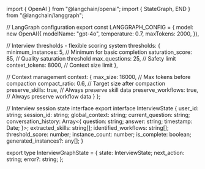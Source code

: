import { OpenAI } from "@langchain/openai";
import { StateGraph, END } from "@langchain/langgraph";

// LangGraph configuration
export const LANGGRAPH_CONFIG = {
  model: new OpenAI({
    modelName: "gpt-4o",
    temperature: 0.7,
    maxTokens: 2000,
  }),
  
  // Interview thresholds - flexible scoring system
  thresholds: {
    minimum_instances: 5,      // Minimum for basic completion
    saturation_score: 85,      // Quality saturation threshold
    max_questions: 25,         // Safety limit
    context_tokens: 8000,      // Context size limit
  },
  
  // Context management
  context: {
    max_size: 16000,           // Max tokens before compaction
    compact_ratio: 0.6,        // Target size after compaction
    preserve_skills: true,     // Always preserve skill data
    preserve_workflows: true,  // Always preserve workflow data
  }
};

// Interview session state interface
export interface InterviewState {
  user_id: string;
  session_id: string;
  global_context: string;
  current_question: string;
  conversation_history: Array<{
    question: string;
    answer: string;
    timestamp: Date;
  }>;
  extracted_skills: string[];
  identified_workflows: string[];
  threshold_score: number;
  instance_count: number;
  is_complete: boolean;
  generated_instances?: any[];
}

export type InterviewGraphState = {
  state: InterviewState;
  next_action: string;
  error?: string;
};